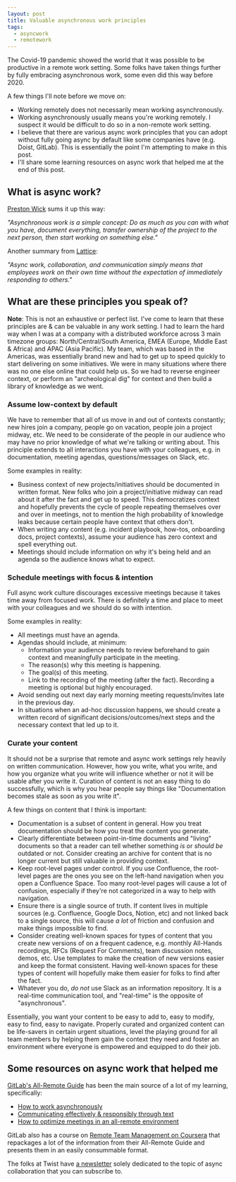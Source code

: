```yaml
---
layout: post
title: Valuable asynchronous work principles
tags:
  - asyncwork
  - remotework
---
```


The Covid-19 pandemic showed the world that it was possible to be productive in a remote work setting. Some folks have taken things further by fully embracing asynchronous work, some even did this way before 2020.

A few things I'll note before we move on:
- Working remotely does not necessarily mean working asynchronously.
- Working asynchronously usually means you're working remotely. I suspect it would be difficult to do so in a non-remote work setting.
- I believe that there are various async work principles that you can adopt without fully going async by default like some companies have (e.g. Doist, GitLab). This is essentially the point I'm attempting to make in this post.
- I'll share some learning resources on async work that helped me at the end of this post.

## What is async work?

[Preston Wick](https://remote.com/blog/elements-sustainable-remote-work-culture) sums it up this way:

_"Asynchronous work is a simple concept: Do as much as you can with what you have, document everything, transfer ownership of the project to the next person, then start working on something else."_

Another summary from [Lattice](https://lattice.com/library/what-is-asynchronous-work-heres-everything-you-need-to-know-to-implement-it-at-your-organization):

_"Async work, collaboration, and communication simply means that employees work on their own time without the expectation of immediately responding to others."_

## What are these principles you speak of?

**Note**: This is not an exhaustive or perfect list. I've come to learn that these principles are & can be valuable in any work setting. I had to learn the hard way when I was at a company with a distributed workforce across 3 main timezone groups: North/Central/South America, EMEA (Europe, Middle East & Africa) and APAC (Asia Pacific). My team, which was based in the Americas, was essentially brand new and had to get up to speed quickly to start delivering on some initiatives. We were in many situations where there was no one else online that could help us. So we had to reverse engineer context, or perform an "archeological dig" for context and then build a library of knowledge as we went.

### Assume low-context by default

We have to remember that all of us move in and out of contexts constantly; new hires join a company, people go on vacation, people join a project midway, etc. We need to be considerate of the people in our audience who may have no prior knowledge of what we're talking or writing about. This principle extends to all interactions you have with your colleagues, e.g. in documentation, meeting agendas, questions/messages on Slack, etc.

Some examples in reality:
- Business context of new projects/initiatives should be documented in written format. New folks who join a project/initiative midway can read about it after the fact and get up to speed. This democratizes context and hopefully prevents the cycle of people repeating themselves over and over in meetings, not to mention the high probability of knowledge leaks because certain people have context that others don't.
- When writing any content (e.g. incident playbook, how-tos, onboarding docs, project contexts), assume your audience has zero context and spell everything out.
- Meetings should include information on why it's being held and an agenda so the audience knows what to expect.

### Schedule meetings with focus & intention

Full async work culture discourages excessive meetings because it takes time away from focused work. There is definitely a time and place to meet with your colleagues and we should do so with intention.

Some examples in reality:
- All meetings must have an agenda.
- Agendas should include, at minimum:
  - Information your audience needs to review beforehand to gain context and meaningfully participate in the meeting.
  - The reason(s) why this meeting is happening.
  - The goal(s) of this meeting.
  - Link to the recording of the meeting (after the fact). Recording a meeting is optional but highly encouraged.
- Avoid sending out next day early morning meeting requests/invites late in the previous day.
- In situations when an ad-hoc discussion happens, we should create a written record of significant decisions/outcomes/next steps and the necessary context that led up to it.

### Curate your content

It should not be a surprise that remote and async work settings rely heavily on written communication. However, how you write, what you write, and how you organize what you write will influence whether or not it will be usable after you write it. Curation of content is not an easy thing to do successfully, which is why you hear people say things like "Documentation becomes stale as soon as you write it".

A few things on content that I think is important:
- Documentation is a subset of content in general. How you treat documentation should be how you treat the content you generate.
- Clearly differentiate between point-in-time documents and "living" documents so that a reader can tell whether something _is_ or _should be_ outdated or not. Consider creating an archive for content that is no longer current but still valuable in providing context.
- Keep root-level pages under control. If you use Confluence, the root-level pages are the ones you see on the left-hand navigation when you open a Confluence Space. Too many root-level pages will cause a lot of confusion, especially if they're not categorized in a way to help with navigation.
- Ensure there is a single source of truth. If content lives in multiple sources (e.g. Confluence, Google Docs, Notion, etc) and not linked back to a single source, this will cause _a lot_ of friction and confusion and make things impossible to find.
- Consider creating well-known spaces for types of content that you create new versions of on a frequent cadence, e.g. monthly All-Hands recordings, RFCs (Request For Comments), team discussion notes, demos, etc. Use templates to make the creation of new versions easier and keep the format consistent. Having well-known spaces for these types of content will hopefully make them easier for folks to find after the fact.
- Whatever you do, _do not_ use Slack as an information repository. It is a real-time communication tool, and "real-time" is the opposite of "asynchronous".

Essentially, you want your content to be easy to add to, easy to modify, easy to find, easy to navigate. Properly curated and organized content can be life-savers in certain urgent situations, level the playing ground for all team members by helping them gain the context they need and foster an environment where everyone is empowered and equipped to do their job.

## Some resources on async work that helped me

[GitLab's All-Remote Guide](https://about.gitlab.com/company/culture/all-remote/guide/) has been the main source of a lot of my learning, specifically:
- [How to work asynchronously](https://about.gitlab.com/company/culture/all-remote/asynchronous/)
- [Communicating effectively & responsibly through text](https://about.gitlab.com/company/culture/all-remote/effective-communication/)
- [How to optimize meetings in an all-remote environment](https://about.gitlab.com/company/culture/all-remote/meetings/)

GitLab also has a course on [Remote Team Management on Coursera](https://www.coursera.org/learn/remote-team-management) that repackages a lot of the information from their All-Remote Guide and presents them in an easily consummable format.

The folks at Twist have [a newsletter](https://async.twist.com/) solely dedicated to the topic of async collaboration that you can subscribe to.
